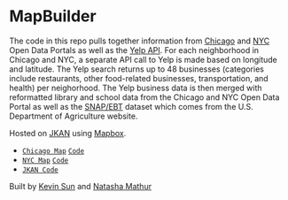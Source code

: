 # MapBuilder

The code in this repo pulls together information from [Chicago](https://data.cityofchicago.org/) and [NYC](https://opendata.cityofnewyork.us/) Open Data Portals as well as the [Yelp API](https://www.yelp.com/developers/documentation/v3). For each neighborhood in Chicago and NYC, a separate API call to Yelp is made based on longitude and latitude. The Yelp search returns up to 48 businesses (categories include restaurants, other food-related businesses, transportation, and health) per neighorhood. The Yelp business data is then merged with reformatted library and school data from the Chicago and NYC Open Data Portal as well as the [SNAP/EBT](https://www.fns.usda.gov/snap/supplemental-nutrition-assistance-program) dataset which comes from the U.S. Department of Agriculture website. 

Hosted on [JKAN](https://sun-kev.github.io/jkan/) using [Mapbox](https://www.mapbox.com/).

- [`Chicago Map`](https://sun-kev.github.io/jkan/map_of_chicago/) [`Code`](https://github.com/Sun-Kev/jkan/tree/gh-pages/map_of_chicago)
- [`NYC Map`](https://sun-kev.github.io/jkan/map_of_nyc/) [`Code`](https://github.com/Sun-Kev/jkan/tree/gh-pages/map_of_nyc)
- [`JKAN Code`](https://github.com/Sun-Kev/jkan)

Built by [Kevin Sun](https://github.com/Sun-Kev) and [Natasha Mathur](https://github.com/natashamathur)

